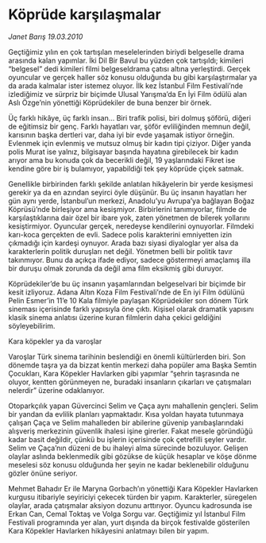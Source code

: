# Köprüde karşılaşmalar

*Janet Barış 19.03.2010*

<div class="yazi"><p>Geçtiğimiz yılın en çok tartışılan meselelerinden biriydi belgeselle drama arasında kalan yapımlar. İki Dil Bir Bavul bu yüzden çok tartışıldı; kimileri “belgesel” dedi kimileri filmi belgeseldrama çatısı altına yerleştirdi. Gerçek oyuncular ve gerçek haller söz konusu olduğunda bu gibi karşılaştırmalar ya da arada kalmalar ister istemez oluyor. İlk kez İstanbul Film Festivali’nde izlediğimiz ve sürpriz bir biçimde Ulusal Yarışma’da En İyi Film ödülü alan Aslı Özge’nin yönettiği Köprüdekiler de buna benzer bir örnek.</p>
<p>Üç farklı hikâye, üç farklı insan... Biri trafik polisi, biri dolmuş şöförü, diğeri de eğitimsiz bir genç. Farklı hayatları var, şöför evliliğinden memnun değil, karısının başka dertleri var, daha iyi bir evde yaşamak istiyor örneğin. Evlenmek için evlenmiş ve mutsuz olmuş bir kadın tipi çiziyor. Diğer yanda polis Murat ise yalnız, bilgisayar başında hayatına girebilecek bir kadın arıyor ama bu konuda çok da becerikli değil, 19 yaşlarındaki Fikret ise kendine göre bir iş bulamıyor, yapabildiği tek şey köprüde çiçek satmak.</p>
<p>Genellikle birbirinden farklı şekilde anlatılan hikâyelerin bir yerde kesişmesi gerekir ya da en azından seyirci öyle düşünür. Bu üç insanın hayatları her gün aynı yerde, İstanbul’un merkezi, Anadolu’yu Avrupa’ya bağlayan Boğaz Köprüsü’nde birleşiyor ama kesişmiyor. Birbirlerini tanımıyorlar, filmde de karşılaştıklarına dair özel bir ibare yok, zaten yönetmen de bilerek yollarını kesiştirmiyor. Oyuncular gerçek, neredeyse kendilerini oynuyorlar. Filmdeki karı-koca gerçekten de evli. Sadece polis karakterini emniyetten izin çıkmadığı için kardeşi oynuyor. Arada bazı siyasi diyaloglar yer alsa da karakterlerin politik duruşları net değil. Yönetmen belli bir politik tavır takınmıyor. Bunu da açıkça ifade ediyor, sadece göstermeyi amaçlamış illa bir duruşu olmak zorunda da değil ama film eksikmiş gibi duruyor.</p>
<p>Köprüdekiler’de bu üç insanın yaşamlarından belgeselvari bir biçimde bir kesit izliyoruz. Adana Altın Koza Film Festivali’nde de En iyi Film ödülünü Pelin Esmer’in 11’e 10 Kala filmiyle paylaşan Köprüdekiler son dönem Türk sineması içerisinde farklı yapısıyla öne çıktı. Kişisel olarak dramatik yapısını klasik sinema anlatısı üzerine kuran filmlerin daha çekici geldiğini söyleyebilirim.</p>
<p>Kara köpekler ya da varoşlar</p>
<p>Varoşlar Türk sinema tarihinin beslendiği en önemli kültürlerden biri. Son dönemde taşra ya da bizzat kentin merkezi daha popüler ama Başka Semtin Çocukları, Kara Köpekler Havlarken gibi yapımlar “şehrin taşrasında ne oluyor, kentten görünmeyen ne, buradaki insanların çıkarları ve çatışmaları nelerdir” üzerine odaklanıyor.</p>
<p>Otoparkçılık yapan Güvercinci Selim ve Çaça aynı mahallenin gençleri. Selim bir yandan da evlilik planları yapmaktadır. Kısa yoldan hayata tutunmaya çalışan Çaça ve Selim mahalleden bir abilerine güvenip yanıbaşlarındaki alışveriş merkezinin güvenlik ihalesi işine girerler. Fakat mesele göründüğü kadar basit değildir, çünkü bu işlerin içerisinde çok çetrefilli şeyler vardır. Selim ve Çaça’nın düzeni de bu ihaleyi alma sürecinde bozuluyor. Gelişen olaylar aslında beklenmedik gibi gözükse de küçük hesaplar ve köşe dönme meselesi söz konusu olduğunda her şeyin ne kadar beklenebilir olduğunu gözler önüne seriyor.</p>
<p>Mehmet Bahadır Er ile Maryna Gorbach’ın yönettiği Kara Köpekler Havlarken kurgusu itibariyle seyiriciyi çekecek türden bir yapım. Karakterler, süregelen olaylar, arada çatışmalar aksiyon dozunu arttırıyor. Oyuncu kadrosunda ise Erkan Can, Cemal Toktaş ve Volga Sorgu var. Geçtiğimiz yıl İstanbul Film Festivali programında yer alan, yurt dışında da birçok festivalde gösterilen Kara Köpekler Havlarken hikâyesini anlatmayı bilen bir yapım.</p></div>

